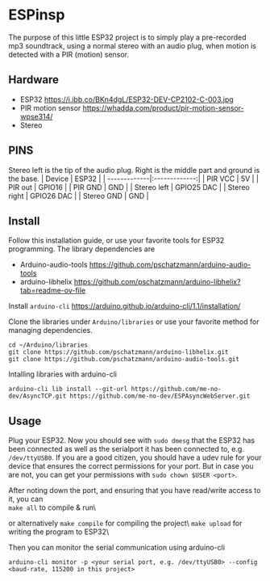 # ESPinsp
The purpose of this little ESP32 project is to simply play a pre-recorded mp3 soundtrack, using a normal stereo with an audio plug, when motion is detected with a PIR (motion) sensor.

## Hardware
- ESP32 <https://i.ibb.co/BKn4dgL/ESP32-DEV-CP2102-C-003.jpg>
- PIR motion sensor <https://whadda.com/product/pir-motion-sensor-wpse314/>
- Stereo

## PINS
Stereo left is the tip of the audio plug. Right is the middle part and ground is the base.
| Device       | ESP32         |
| -------------|:-------------:| 
| PIR VCC      | 5V            |
| PIR out      | GPIO16        |
| PIR GND      | GND           |
| Stereo left  | GPIO25 DAC    |
| Stereo right | GPIO26 DAC    |
| Stereo GND   | GND           |

## Install
Follow this installation guide, or use your favorite tools for ESP32 programming. The library dependencies are
- Arduino-audio-tools <https://github.com/pschatzmann/arduino-audio-tools>
- arduino-libhelix <https://github.com/pschatzmann/arduino-libhelix?tab=readme-ov-file>

Install `arduino-cli` <https://arduino.github.io/arduino-cli/1.1/installation/>

Clone the libraries under `Arduino/libraries` or use your favorite method for managing dependencies.
```
cd ~/Arduino/libraries
git clone https://github.com/pschatzmann/arduino-libhelix.git
git clone https://github.com/pschatzmann/arduino-audio-tools.git
```

Intalling libraries with arduino-cli
```
arduino-cli lib install --git-url https://github.com/me-no-dev/AsyncTCP.git https://github.com/me-no-dev/ESPAsyncWebServer.git
```

## Usage
Plug your ESP32. Now you should see with `sudo dmesg` that the ESP32 has been connected as well as the serialport it has been connected to, e.g. `/dev/ttyUSB0`. If you are a good citizen, you should have a udev rule for your device that ensures the correct permissions for your port. But in case you are not, you can get your permissions with `sudo chown $USER <port>`.

After noting down the port, and ensuring that you have read/write access to it, you can\
`make all` to compile & run\

or alternatively
`make compile` for compiling the project\ 
`make upload` for writing the program to ESP32\

Then you can monitor the serial communication using arduino-cli
```
arduino-cli monitor -p <your serial port, e.g. /dev/ttyUSB0> --config <baud-rate, 115200 in this project>
```
